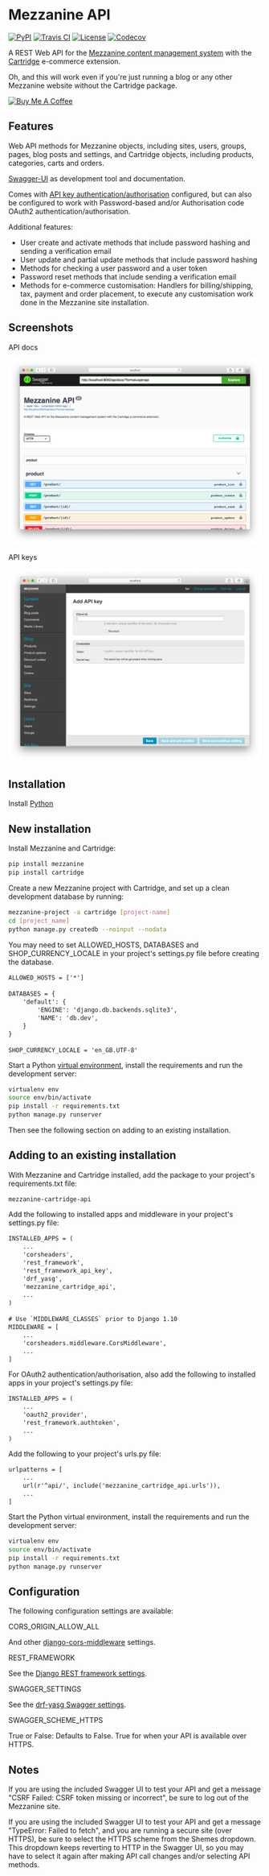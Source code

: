 # Mezzanine API

[![PyPI](https://img.shields.io/pypi/v/mezzanine-cartridge-api.svg)](https://pypi.org/project/mezzanine-cartridge-api/)
[![Travis CI](https://travis-ci.com/jackvz/mezzanine-cartridge-api.svg?branch=production)](https://travis-ci.com/jackvz/mezzanine-cartridge-api)
[![License](https://img.shields.io/github/license/jackvz/mezzanine-cartridge-api.svg)](https://github.com/jackvz/mezzanine-cartridge-api/blob/master/license)
[![Codecov](https://img.shields.io/codecov/c/github/jackvz/mezzanine-cartridge-api/production.svg?token=b618b46fd1fc46118196eb4b83c9c73b)](https://codecov.io/gh/jackvz/mezzanine-cartridge-api/branch/production)

A REST Web API for the [Mezzanine content management system](http://mezzanine.jupo.org/) with the [Cartridge](http://cartridge.jupo.org/index.html) e-commerce extension.

Oh, and this will work even if you're just running a blog or any other Mezzanine website without the Cartridge package.

[![Buy Me A Coffee](https://www.buymeacoffee.com/assets/img/custom_images/orange_img.png)](https://www.buymeacoffee.com/sTZBGpQ)

## Features

Web API methods for Mezzanine objects, including sites, users, groups, pages, blog posts and settings, and Cartridge objects, including products, categories, carts and orders.

[Swagger-UI](https://swagger.io/tools/swagger-ui/) as development tool and documentation.

Comes with [API key authentication/authorisation](https://pypi.org/project/djangorestframework-api-key/) configured, but can also be configured to work with Password-based and/or Authorisation code OAuth2 authentication/authorisation.

Additional features:
- User create and activate methods that include password hashing and sending a verification email
- User update and partial update methods that include password hashing
- Methods for checking a user password and a user token
- Password reset methods that include sending a verification email
- Methods for e-commerce customisation: Handlers for billing/shipping, tax, payment and order placement, to execute any customisation work done in the Mezzanine site installation.

## Screenshots

API docs

![API docs](https://raw.githubusercontent.com/jackvz/mezzanine-cartridge-api/master/screenshot-api-docs.png)

API keys

![API keys](https://raw.githubusercontent.com/jackvz/mezzanine-cartridge-api/master/screenshot-add-api-key.png)

## Installation

Install [Python](https://www.python.org/)

## New installation

Install Mezzanine and Cartridge:
```bash
pip install mezzanine
pip install cartridge
```

Create a new Mezzanine project with Cartridge, and set up a clean development database by running:
```bash
mezzanine-project -a cartridge [project-name]
cd [project_name]
python manage.py createdb --noinput --nodata
```

You may need to set ALLOWED_HOSTS, DATABASES and SHOP_CURRENCY_LOCALE in your project's settings.py file before creating the database.

    ALLOWED_HOSTS = ['*']

    DATABASES = {
        'default': {
            'ENGINE': 'django.db.backends.sqlite3',
            'NAME': 'db.dev',
        }
    }

    SHOP_CURRENCY_LOCALE = 'en_GB.UTF-8'

Start a Python [virtual environment](https://virtualenv.pypa.io/en/latest/), install the requirements and run the development server:
```bash
virtualenv env
source env/bin/activate
pip install -r requirements.txt
python manage.py runserver
```

Then see the following section on adding to an existing installation.

## Adding to an existing installation

With Mezzanine and Cartridge installed, add the package to your project's requirements.txt file:

    mezzanine-cartridge-api

Add the following to installed apps and middleware in your project's settings.py file:

    INSTALLED_APPS = (
        ...
        'corsheaders',
        'rest_framework',
        'rest_framework_api_key',
        'drf_yasg',
        'mezzanine_cartridge_api',
        ...
    )

    # Use `MIDDLEWARE_CLASSES` prior to Django 1.10
    MIDDLEWARE = [
        ...
        'corsheaders.middleware.CorsMiddleware',
        ...
    ]

For OAuth2 authentication/authorisation, also add the following to installed apps in your project's settings.py file:

    INSTALLED_APPS = (
        ...
        'oauth2_provider',
        'rest_framework.authtoken',
        ...
    )

Add the following to your project's urls.py file:

    urlpatterns = [
        ...
        url(r'^api/', include('mezzanine_cartridge_api.urls')),
        ...
    ]

Start the Python virtual environment, install the requirements and run the development server:
```bash
virtualenv env
source env/bin/activate
pip install -r requirements.txt
python manage.py runserver
```

## Configuration

The following configuration settings are available:

CORS_ORIGIN_ALLOW_ALL

And other [django-cors-middleware](https://pypi.org/project/django-cors-middleware/) settings.

REST_FRAMEWORK

See the [Django REST framework settings](https://www.django-rest-framework.org/api-guide/settings/).

SWAGGER_SETTINGS

See the [drf-yasg Swagger settings](https://drf-yasg.readthedocs.io/en/stable/settings.html#swagger-settings).

SWAGGER_SCHEME_HTTPS

True or False: Defaults to False. True for when your API is available over HTTPS.

## Notes

If you are using the included Swagger UI to test your API and get a message "CSRF Failed: CSRF token missing or incorrect", be sure to log out of the Mezzanine site.

If you are using the included Swagger UI to test your API and get a message "TypeError: Failed to fetch", and you are running a secure site (over HTTPS), be sure to select the HTTPS scheme from the Shemes dropdown. This dropdown keeps reverting to HTTP in the Swagger UI, so you may have to select it again after making API call changes and/or selecting API methods.
